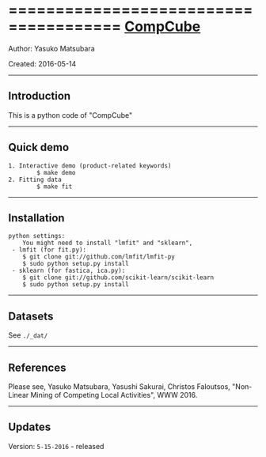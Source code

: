======================================
[CompCube](http://www.cs.kumamoto-u.ac.jp/~yasuko/)
======================================

Author:    Yasuko Matsubara 

Created:   2016-05-14

------------
Introduction
------------

This is a python code of "CompCube"

------------
Quick demo
------------

	1. Interactive demo (product-related keywords)
       		$ make demo
	2. Fitting data
       		$ make fit

------------
Installation
------------

	python settings: 
		You might need to install "lmfit" and "sklearn", 
	 - lmfit (for fit.py): 
		$ git clone git://github.com/lmfit/lmfit-py
		$ sudo python setup.py install
	 - sklearn (for fastica, ica.py):
	    $ git clone git://github.com/scikit-learn/scikit-learn
	    $ sudo python setup.py install


------------
Datasets
------------

See `./_dat/`

------------
References
------------

Please see, 
Yasuko Matsubara, Yasushi Sakurai, Christos Faloutsos, 
"Non-Linear Mining of Competing Local Activities", WWW 2016.

------------
Updates
------------

Version: `5-15-2016`
    - released


